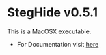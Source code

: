 # StegHide v0.5.1

This is a MacOSX executable.

- For Documentation visit [here](http://steghide.sourceforge.net/documentation.php)
